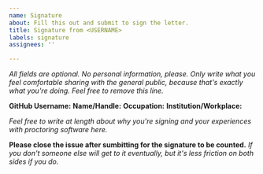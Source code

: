 ```yaml
---
name: Signature
about: Fill this out and submit to sign the letter.
title: Signature from <USERNAME>
labels: signature
assignees: ''

---
```


*All fields are optional. No personal information, please. Only write what you feel comfortable sharing with the general public, because that's exactly what you're doing. Feel free to remove this line.*

**GitHub Username:** 
**Name/Handle:** 
**Occupation:** 
**Institution/Workplace:** 

*Feel free to write at length about why you're signing and your experiences with proctoring software here.*

**Please close the issue after sumbitting for the signature to be counted.** *If you don't someone else will get to it eventually, but it's less friction on both sides if you do.*
